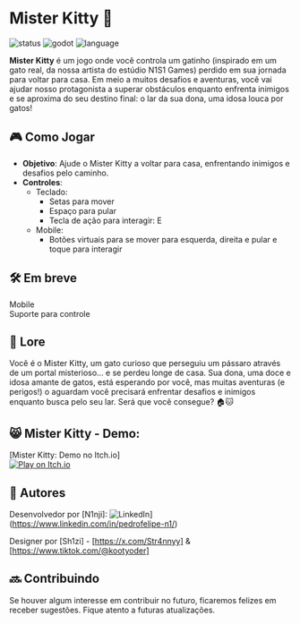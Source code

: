 # Mister Kitty 🐾

![status](https://img.shields.io/badge/status-em%20desenvolvimento-yellow)
![godot](https://img.shields.io/badge/Godot-4.4-blue)
![language](https://img.shields.io/badge/linguagem-GDScript-purple)


**Mister Kitty** é um jogo onde você controla um gatinho (inspirado em um gato real, da nossa artista do estúdio N1S1 Games) perdido em sua jornada para voltar para casa. 
Em meio a muitos desafios e aventuras, você vai ajudar nosso protagonista a superar obstáculos enquanto enfrenta inimigos e se aproxima do seu destino final: o lar da sua dona, uma idosa louca por gatos!

## 🎮 Como Jogar

- **Objetivo**: Ajude o Mister Kitty a voltar para casa, enfrentando inimigos e desafios pelo caminho.
- **Controles**:
  - Teclado:
    - Setas para mover
    - Espaço para pular
    - Tecla de ação para interagir: E
  - Mobile:
    - Botões virtuais para se mover para esquerda, direita e pular e toque para interagir

## 🛠️ Em breve
Mobile </br>
Suporte para controle

## 📝 Lore

Você é o Mister Kitty, um gato curioso que perseguiu um pássaro através de um portal misterioso... e se perdeu longe de casa.
Sua dona, uma doce e idosa amante de gatos, está esperando por você, mas muitas aventuras (e perigos!) o aguardam você precisará enfrentar desafios e inimigos enquanto busca pelo seu lar. Será que você consegue? 🏠🐱

## 😸 Mister Kitty - Demo:
[Mister Kitty: Demo no Itch.io] </br>
[![Play on Itch.io](https://img.shields.io/badge/Play-Mister%20Kitty-red?style=for-the-badge&logo=itch-io)](https://n1nji.itch.io/mister-kitty)

## 📜 Autores

Desenvolvedor por [N1nji]:
![LinkedIn](https://img.shields.io/badge/linkedin-%230077B5.svg?style=for-the-badge&logo=linkedin&logoColor=white)](https://www.linkedin.com/in/pedrofelipe-n1/)

Designer por [Sh1zi] - [https://x.com/Str4nnyy] & [https://www.tiktok.com/@kootyoder]

## 🔜 Contribuindo

Se houver algum interesse em contribuir no futuro, ficaremos felizes em receber sugestões. Fique atento a futuras atualizações.
